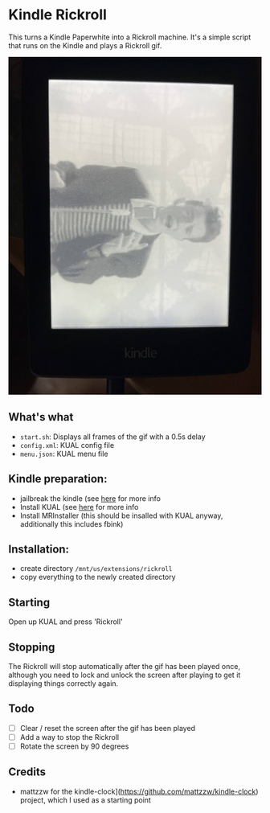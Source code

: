 # Kindle Rickroll

This turns a Kindle Paperwhite into a Rickroll machine. It's a simple script that runs on the Kindle and plays a
Rickroll gif.

![screenshot](./screenshot.jpg)

## What's what

* `start.sh`: Displays all frames of the gif with a 0.5s delay
* `config.xml`: KUAL config file
* `menu.json`: KUAL menu file

## Kindle preparation:

* jailbreak the kindle (see [here](https://www.mobileread.com/forums/showthread.php?t=186645) for more info
* Install KUAL (see [here](https://www.mobileread.com/forums/showthread.php?t=203326) for more info
* Install MRInstaller (this should be insalled with KUAL anyway, additionally this includes fbink)

## Installation:

* create directory `/mnt/us/extensions/rickroll`
* copy everything to the newly created directory

## Starting

Open up KUAL and press 'Rickroll'

## Stopping

The Rickroll will stop automatically after the gif has been played once, although you need to lock and unlock the screen after playing to get it displaying things correctly again.

## Todo

* [ ] Clear / reset the screen after the gif has been played
* [ ] Add a way to stop the Rickroll
* [ ] Rotate the screen by 90 degrees

## Credits

* mattzzw for the kindle-clock](https://github.com/mattzzw/kindle-clock) project, which I used as a starting point